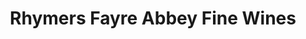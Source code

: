 ---
title: "Rhymers Fayre Abbey Fine Wines"
url: /melrose/rhymers-fayre-abbey-fine-wines/
shop: alcohol
---